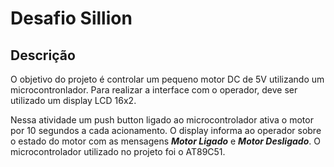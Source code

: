 # Desafio Sillion

## Descrição
O objetivo do projeto é controlar um pequeno motor DC de 5V utilizando um microcontronlador. Para realizar a interface com o operador, deve ser utilizado um display LCD 16x2.  

Nessa atividade um push button ligado ao microcontrolador ativa o motor por 10 segundos a cada acionamento. O display informa ao operador sobre o estado do motor com as mensagens ***Motor Ligado*** e ***Motor Desligado***. O microcontrolador utilizado no projeto foi o AT89C51.